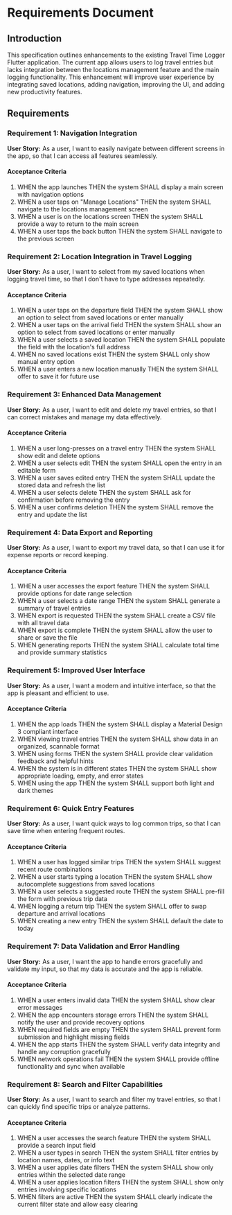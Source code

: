 # Requirements Document

## Introduction

This specification outlines enhancements to the existing Travel Time Logger Flutter application. The current app allows users to log travel entries but lacks integration between the locations management feature and the main logging functionality. This enhancement will improve user experience by integrating saved locations, adding navigation, improving the UI, and adding new productivity features.

## Requirements

### Requirement 1: Navigation Integration

**User Story:** As a user, I want to easily navigate between different screens in the app, so that I can access all features seamlessly.

#### Acceptance Criteria

1. WHEN the app launches THEN the system SHALL display a main screen with navigation options
2. WHEN a user taps on "Manage Locations" THEN the system SHALL navigate to the locations management screen
3. WHEN a user is on the locations screen THEN the system SHALL provide a way to return to the main screen
4. WHEN a user taps the back button THEN the system SHALL navigate to the previous screen

### Requirement 2: Location Integration in Travel Logging

**User Story:** As a user, I want to select from my saved locations when logging travel time, so that I don't have to type addresses repeatedly.

#### Acceptance Criteria

1. WHEN a user taps on the departure field THEN the system SHALL show an option to select from saved locations or enter manually
2. WHEN a user taps on the arrival field THEN the system SHALL show an option to select from saved locations or enter manually
3. WHEN a user selects a saved location THEN the system SHALL populate the field with the location's full address
4. WHEN no saved locations exist THEN the system SHALL only show manual entry option
5. WHEN a user enters a new location manually THEN the system SHALL offer to save it for future use

### Requirement 3: Enhanced Data Management

**User Story:** As a user, I want to edit and delete my travel entries, so that I can correct mistakes and manage my data effectively.

#### Acceptance Criteria

1. WHEN a user long-presses on a travel entry THEN the system SHALL show edit and delete options
2. WHEN a user selects edit THEN the system SHALL open the entry in an editable form
3. WHEN a user saves edited entry THEN the system SHALL update the stored data and refresh the list
4. WHEN a user selects delete THEN the system SHALL ask for confirmation before removing the entry
5. WHEN a user confirms deletion THEN the system SHALL remove the entry and update the list

### Requirement 4: Data Export and Reporting

**User Story:** As a user, I want to export my travel data, so that I can use it for expense reports or record keeping.

#### Acceptance Criteria

1. WHEN a user accesses the export feature THEN the system SHALL provide options for date range selection
2. WHEN a user selects a date range THEN the system SHALL generate a summary of travel entries
3. WHEN export is requested THEN the system SHALL create a CSV file with all travel data
4. WHEN export is complete THEN the system SHALL allow the user to share or save the file
5. WHEN generating reports THEN the system SHALL calculate total time and provide summary statistics

### Requirement 5: Improved User Interface

**User Story:** As a user, I want a modern and intuitive interface, so that the app is pleasant and efficient to use.

#### Acceptance Criteria

1. WHEN the app loads THEN the system SHALL display a Material Design 3 compliant interface
2. WHEN viewing travel entries THEN the system SHALL show data in an organized, scannable format
3. WHEN using forms THEN the system SHALL provide clear validation feedback and helpful hints
4. WHEN the system is in different states THEN the system SHALL show appropriate loading, empty, and error states
5. WHEN using the app THEN the system SHALL support both light and dark themes

### Requirement 6: Quick Entry Features

**User Story:** As a user, I want quick ways to log common trips, so that I can save time when entering frequent routes.

#### Acceptance Criteria

1. WHEN a user has logged similar trips THEN the system SHALL suggest recent route combinations
2. WHEN a user starts typing a location THEN the system SHALL show autocomplete suggestions from saved locations
3. WHEN a user selects a suggested route THEN the system SHALL pre-fill the form with previous trip data
4. WHEN logging a return trip THEN the system SHALL offer to swap departure and arrival locations
5. WHEN creating a new entry THEN the system SHALL default the date to today

### Requirement 7: Data Validation and Error Handling

**User Story:** As a user, I want the app to handle errors gracefully and validate my input, so that my data is accurate and the app is reliable.

#### Acceptance Criteria

1. WHEN a user enters invalid data THEN the system SHALL show clear error messages
2. WHEN the app encounters storage errors THEN the system SHALL notify the user and provide recovery options
3. WHEN required fields are empty THEN the system SHALL prevent form submission and highlight missing fields
4. WHEN the app starts THEN the system SHALL verify data integrity and handle any corruption gracefully
5. WHEN network operations fail THEN the system SHALL provide offline functionality and sync when available

### Requirement 8: Search and Filter Capabilities

**User Story:** As a user, I want to search and filter my travel entries, so that I can quickly find specific trips or analyze patterns.

#### Acceptance Criteria

1. WHEN a user accesses the search feature THEN the system SHALL provide a search input field
2. WHEN a user types in search THEN the system SHALL filter entries by location names, dates, or info text
3. WHEN a user applies date filters THEN the system SHALL show only entries within the selected date range
4. WHEN a user applies location filters THEN the system SHALL show only entries involving specific locations
5. WHEN filters are active THEN the system SHALL clearly indicate the current filter state and allow easy clearing